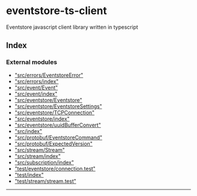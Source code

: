 
eventstore-ts-client
====================

Eventstore javascript client library written in typescript

## Index

### External modules

* ["src/errors/EventstoreError"](modules/_src_errors_eventstoreerror_.md)
* ["src/errors/index"](modules/_src_errors_index_.md)
* ["src/event/Event"](modules/_src_event_event_.md)
* ["src/event/index"](modules/_src_event_index_.md)
* ["src/eventstore/Eventstore"](modules/_src_eventstore_eventstore_.md)
* ["src/eventstore/EventstoreSettings"](modules/_src_eventstore_eventstoresettings_.md)
* ["src/eventstore/TCPConnection"](modules/_src_eventstore_tcpconnection_.md)
* ["src/eventstore/index"](modules/_src_eventstore_index_.md)
* ["src/eventstore/uuidBufferConvert"](modules/_src_eventstore_uuidbufferconvert_.md)
* ["src/index"](modules/_src_index_.md)
* ["src/protobuf/EventstoreCommand"](modules/_src_protobuf_eventstorecommand_.md)
* ["src/protobuf/ExpectedVersion"](modules/_src_protobuf_expectedversion_.md)
* ["src/stream/Stream"](modules/_src_stream_stream_.md)
* ["src/stream/index"](modules/_src_stream_index_.md)
* ["src/subscription/index"](modules/_src_subscription_index_.md)
* ["test/eventstore/connection.test"](modules/_test_eventstore_connection_test_.md)
* ["test/index"](modules/_test_index_.md)
* ["test/stream/stream.test"](modules/_test_stream_stream_test_.md)

---

